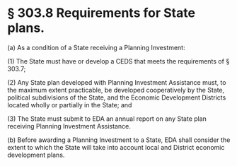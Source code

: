 # § 303.8   Requirements for State plans.

(a) As a condition of a State receiving a Planning Investment:


(1) The State must have or develop a CEDS that meets the requirements of § 303.7;


(2) Any State plan developed with Planning Investment Assistance must, to the maximum extent practicable, be developed cooperatively by the State, political subdivisions of the State, and the Economic Development Districts located wholly or partially in the State; and


(3) The State must submit to EDA an annual report on any State plan receiving Planning Investment Assistance.


(b) Before awarding a Planning Investment to a State, EDA shall consider the extent to which the State will take into account local and District economic development plans. 




